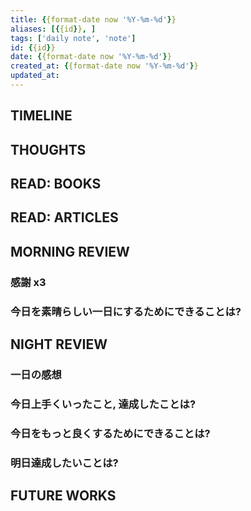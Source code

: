 ```yaml
---
title: {{format-date now '%Y-%m-%d'}}
aliases: [{{id}}, ]
tags: ['daily note', 'note']
id: {{id}}
date: {{format-date now '%Y-%m-%d'}}
created_at: {{format-date now '%Y-%m-%d'}}
updated_at:
---
```


## TIMELINE

## THOUGHTS

## READ: BOOKS

## READ: ARTICLES

## MORNING REVIEW

### 感謝 x3

### 今日を素晴らしい一日にするためにできることは?

## NIGHT REVIEW

### 一日の感想

### 今日上手くいったこと, 達成したことは?

### 今日をもっと良くするためにできることは?

### 明日達成したいことは?

## FUTURE WORKS
